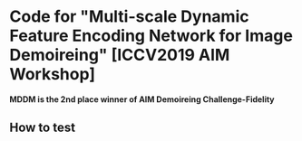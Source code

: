 # Code for "Multi-scale Dynamic Feature Encoding Network for Image Demoireing" [ICCV2019 AIM Workshop]
**MDDM is the 2nd place winner of AIM Demoireing Challenge-Fidelity**
## How to test
